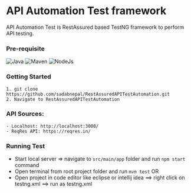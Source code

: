# API Automation Test framework
API Automation Test is RestAssured based TestNG framework to perform API testing.

### Pre-requisite
![Java](https://img.shields.io/badge/-Java%20JDK-%23007396?logo=java&logoColor=black&)
![Maven](https://img.shields.io/badge/-Maven-C71A36.svg?logo=Apache&logoColor=white)
![NodeJs](https://img.shields.io/badge/-NodeJS-%23339933?logo=npm&logoColor=white)

### Getting Started
```
1. git clone https://github.com/sadabnepal/RestAssuredAPITestAutomation.git
2. Navigate to RestAssuredAPITestAutomation
```

### API Sources:
    - Localhost: http://localhost:3000/
    - ReqRes API: https://reqres.in/

### Running Test
- Start local server => navigate to `src/main/app` folder and run `npm start` command
- Open terminal from root project folder and run `mvn test`  OR
- Open project in code editor like eclipse or intellij idea ==> right click on testng.xml ==> run as testng.xml